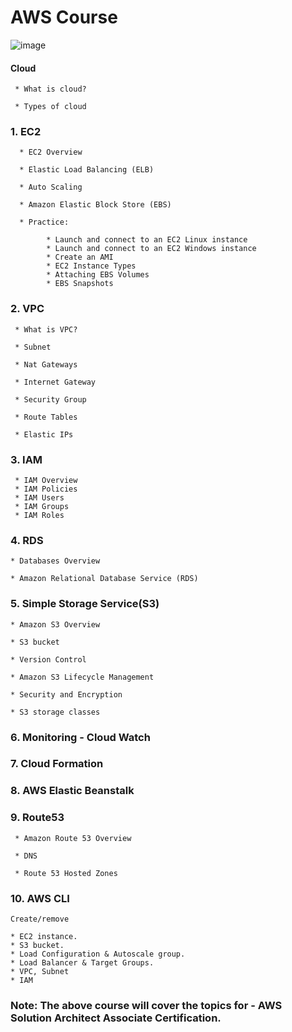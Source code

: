 # AWS Course

![image](https://user-images.githubusercontent.com/24622526/48014744-67806800-e14d-11e8-8288-1a9b64945da2.png)

#### Cloud

     * What is cloud?
     
     * Types of cloud

### 1. EC2

      * EC2 Overview
      
      * Elastic Load Balancing (ELB)
      
      * Auto Scaling
      
      * Amazon Elastic Block Store (EBS)
      
      * Practice: 
      
            * Launch and connect to an EC2 Linux instance
            * Launch and connect to an EC2 Windows instance
            * Create an AMI
            * EC2 Instance Types
            * Attaching EBS Volumes
            * EBS Snapshots

### 2. VPC

     * What is VPC?
     
     * Subnet
     
     * Nat Gateways
    
     * Internet Gateway
     
     * Security Group
     
     * Route Tables
     
     * Elastic IPs

### 3. IAM

     * IAM Overview
     * IAM Policies
     * IAM Users
     * IAM Groups
     * IAM Roles
  
### 4. RDS

    * Databases Overview
    
    * Amazon Relational Database Service (RDS)

### 5. Simple Storage Service(S3)

    * Amazon S3 Overview
    
    * S3 bucket
    
    * Version Control
   
    * Amazon S3 Lifecycle Management
    
    * Security and Encryption
    
    * S3 storage classes

### 6. Monitoring - Cloud Watch

### 7. Cloud Formation

### 8. AWS Elastic Beanstalk

### 9. Route53

     * Amazon Route 53 Overview
     
     * DNS
     
     * Route 53 Hosted Zones 

### 10. AWS CLI
    
    Create/remove
    
    * EC2 instance.
    * S3 bucket.
    * Load Configuration & Autoscale group.
    * Load Balancer & Target Groups.
    * VPC, Subnet
    * IAM

### Note: The above course will cover the topics for - AWS Solution Architect Associate Certification.
